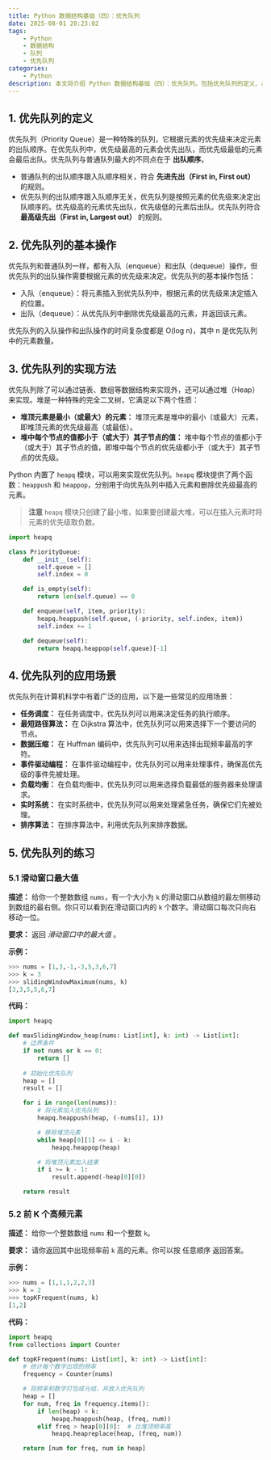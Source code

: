```yaml
---
title: Python 数据结构基础（四）：优先队列
date: 2025-08-01 20:23:02
tags:
    - Python
    - 数据结构
    - 队列
    - 优先队列
categories:
    - Python
description: 本文将介绍 Python 数据结构基础（四）：优先队列。包括优先队列的定义、基本操作、实现方法以及应用场景。
---
```



## 1. 优先队列的定义


优先队列（Priority Queue）是一种特殊的队列，它根据元素的优先级来决定元素的出队顺序。在优先队列中，优先级最高的元素会优先出队，而优先级最低的元素会最后出队。优先队列与普通队列最大的不同点在于 **出队顺序**。

- 普通队列的出队顺序跟入队顺序相关，符合 **先进先出（First in, First out）** 的规则。
- 优先队列的出队顺序跟入队顺序无关，优先队列是按照元素的优先级来决定出队顺序的。优先级高的元素优先出队，优先级低的元素后出队。优先队列符合 **最高级先出（First in, Largest out）** 的规则。


## 2. 优先队列的基本操作

优先队列和普通队列一样，都有入队（enqueue）和出队（dequeue）操作，但优先队列的出队操作需要根据元素的优先级来决定。优先队列的基本操作包括：

- 入队（enqueue）：将元素插入到优先队列中，根据元素的优先级来决定插入的位置。
- 出队（dequeue）：从优先队列中删除优先级最高的元素，并返回该元素。

优先队列的入队操作和出队操作的时间复杂度都是 O(log n)，其中 n 是优先队列中的元素数量。

## 3. 优先队列的实现方法

优先队列除了可以通过链表、数组等数据结构来实现外，还可以通过堆（Heap）来实现。堆是一种特殊的完全二叉树，它满足以下两个性质：

- **堆顶元素是最小（或最大）的元素：** 堆顶元素是堆中的最小（或最大）元素，即堆顶元素的优先级最高（或最低）。
- **堆中每个节点的值都小于（或大于）其子节点的值：** 堆中每个节点的值都小于（或大于）其子节点的值，即堆中每个节点的优先级都小于（或大于）其子节点的优先级。

Python 内置了 `heapq` 模块，可以用来实现优先队列。`heapq` 模块提供了两个函数：`heappush` 和 `heappop`，分别用于向优先队列中插入元素和删除优先级最高的元素。

> **注意** `heapq` 模块只创建了最小堆，如果要创建最大堆，可以在插入元素时将元素的优先级取负数。

```python
import heapq

class PriorityQueue:
    def __init__(self):
        self.queue = []
        self.index = 0

    def is_empty(self):
        return len(self.queue) == 0

    def enqueue(self, item, priority):
        heapq.heappush(self.queue, (-priority, self.index, item))
        self.index += 1

    def dequeue(self):
        return heapq.heappop(self.queue)[-1]
```

## 4. 优先队列的应用场景

优先队列在计算机科学中有着广泛的应用，以下是一些常见的应用场景：

- **任务调度：** 在任务调度中，优先队列可以用来决定任务的执行顺序。
- **最短路径算法：** 在 Dijkstra 算法中，优先队列可以用来选择下一个要访问的节点。
- **数据压缩：** 在 Huffman 编码中，优先队列可以用来选择出现频率最高的字符。
- **事件驱动编程：** 在事件驱动编程中，优先队列可以用来处理事件，确保高优先级的事件先被处理。
- **负载均衡：** 在负载均衡中，优先队列可以用来选择负载最低的服务器来处理请求。
- **实时系统：** 在实时系统中，优先队列可以用来处理紧急任务，确保它们先被处理。
- **排序算法：** 在排序算法中，利用优先队列来排序数据。


## 5. 优先队列的练习

### 5.1 滑动窗口最大值

**描述：** 给你一个整数数组 `nums`，有一个大小为 `k` 的滑动窗口从数组的最左侧移动到数组的最右侧。你只可以看到在滑动窗口内的 `k` 个数字。滑动窗口每次只向右移动一位。

**要求：** 返回 *滑动窗口中的最大值* 。

**示例：**

```python
>>> nums = [1,3,-1,-3,5,3,6,7]
>>> k = 3
>>> slidingWindowMaximum(nums, k)
[3,3,5,5,6,7]
```

**代码：**

```python
import heapq

def maxSlidingWindow_heap(nums: List[int], k: int) -> List[int]:
    # 边界条件
    if not nums or k == 0:
        return []
    
    # 初始化优先队列
    heap = []
    result = []

    for i in range(len(nums)):
        # 将元素加入优先队列
        heapq.heappush(heap, (-nums[i], i))

        # 移除堆顶元素
        while heap[0][1] <= i - k:
            heapq.heappop(heap)

        # 将堆顶元素加入结果
        if i >= k - 1:
            result.append(-heap[0][0])

    return result
```

### 5.2 前 K 个高频元素

**描述：** 给你一个整数数组 `nums` 和一个整数 `k`。

**要求：** 请你返回其中出现频率前 `k` 高的元素。你可以按 任意顺序 返回答案。

**示例：**

```python
>>> nums = [1,1,1,2,2,3]
>>> k = 2
>>> topKFrequent(nums, k)
[1,2]
```

**代码：**

```python
import heapq
from collections import Counter

def topKFrequent(nums: List[int], k: int) -> List[int]:
    # 统计每个数字出现的频率
    frequency = Counter(nums)

    # 将频率和数字打包成元组，并放入优先队列
    heap = []
    for num, freq in frequency.items():
        if len(heap) < k:
            heapq.heappush(heap, (freq, num))
        elif freq > heap[0][0]:  # 比堆顶频率高
            heapq.heapreplace(heap, (freq, num))

    return [num for freq, num in heap]
```